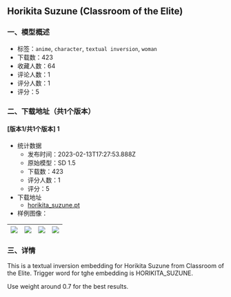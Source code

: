 ## Horikita Suzune (Classroom of the Elite)
### 一、模型概述

- 标签：`anime`, `character`, `textual inversion`, `woman`
- 下载数：423
- 收藏人数：64
- 评论人数：1
- 评分人数：1
- 评分：5

### 二、下载地址（共1个版本）

#### [版本1/共1个版本] 1

- 统计数据
  - 发布时间：2023-02-13T17:27:53.888Z
  - 原始模型：SD 1.5
  - 下载数：423
  - 评分人数：1
  - 评分：5
- 下载地址
  - [ horikita_suzune.pt](https://civitai.com/api/download/models/10091)
- 样例图像：

| <img src="https://image.civitai.com/xG1nkqKTMzGDvpLrqFT7WA/8137e530-81e3-44f4-e71a-0471b9880600/width=450/98341.jpeg" /> | <img src="https://image.civitai.com/xG1nkqKTMzGDvpLrqFT7WA/b7d0a395-eba6-4ec9-c65c-0e78a7199400/width=450/98348.jpeg" /> | <img src="https://image.civitai.com/xG1nkqKTMzGDvpLrqFT7WA/3786e169-861a-44d6-ee1d-cb18c7441200/width=450/98347.jpeg" /> | <img src="https://image.civitai.com/xG1nkqKTMzGDvpLrqFT7WA/083023bd-35c6-41c8-c926-85fa0102c900/width=450/98346.jpeg" /> |
| ---- | ---- | ---- | ---- |


### 三、详情
<p>This is a textual inversion embedding for Horikita Suzune  from Classroom of the Elite. Trigger word for tghe embedding is  HORIKITA_SUZUNE.</p><p></p><p>Use weight around 0.7 for the best results.</p>